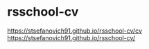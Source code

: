 # rsschool-cv
https://stsefanovich91.github.io/rsschool-cv/cv
https://stsefanovich91.github.io/rsschool-cv/
